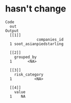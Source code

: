 # hasn't change

    Code
      out
    Output
      [[1]]
                  companies_id
      1 soot_asianpiedstarling
      
      [[2]]
        grouped_by
      1       <NA>
      
      [[3]]
        risk_category
      1          <NA>
      
      [[4]]
        value
      1    NA
      

